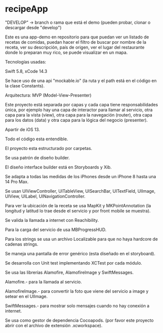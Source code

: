 # recipeApp
"DEVELOP" -> branch o rama que está el demo (pueden probar, clonar o descargar desde "develop")

Este es una app-demo en repositorio para que puedan ver un listado de recetas de comidas, puedan hacer el filtro de buscar por nombre de la receta, ver su descripción, país de origen, ver el lugar del restaurante donde lo preparan muy rico, se puede visualizar en un mapa.


Tecnologías usadas:

Swift 5.8, xCode 14.3

Se hace uso de una api "mockable.io" (la ruta y el path está en el código en la clase Constants).

Arquitectura: MVP (Model-View-Presenter)

Este proyecto está separada por capas y cada capa tiene responsabilidades única, por ejemplo hay una capa de interactor para llamar al servicio, otra capa para la vista (view), otra capa para la navegación (router), otra capa para los datos (data) y otra capa para la lógica del negocio (presenter).

Apartir de iOS 13.

Todo el código esta entendible.

El proyecto esta estructurado por carpetas.

Se usa patrón de diseño builder.

El diseño interface builder está en Storyboards y Xib.

Se adapta a todas las medidas de los iPhones desde un iPhone 8 hasta una 14 Pro Max.

Se usan UIViewController, UITableView, UISearchBar, UITextField, UIImage, UIView, UILabel, UINavigationController.

Para ver la ubicación de la receta se usa MapKit y MKPointAnnotation (la longitud y latitud lo trae desde el servicio y por front mobile se muestra).

Se valida la llamada a internet con Reachibility.

Para la carga del servicio de usa MBProgressHUD.

Para los strings se usa un archivo Localizable para que no haya hardcore de cadenas strings.

Se maneja una pantalla de error genérico (esta diseñado en el storyboard).

Se desarrolla con Unit test implementando XCTest por cada módulo.

Se usa las librerías Alamofire, AlamofireImage y SwiftMessages.

Alamofire.- para la llamada al servicio.

AlamofireImage.- para convertir la foto que viene del servicio a image y setear en el UIImage.

SwiftMessages.- para mostrar solo mensajes cuando no hay conexión a internet.

Se usa como gestor de dependencia Cocoapods. (por favor este proyecto abrir con el archivo de extensión .xcworkspace).
